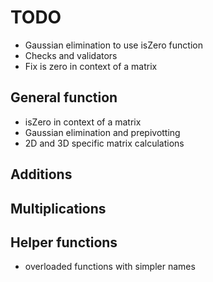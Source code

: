 # TODO
- Gaussian elimination to use isZero function
- Checks and validators
- Fix is zero in context of a matrix
## General function

- isZero in context of a matrix
- Gaussian elimination and prepivotting
- 2D and 3D specific matrix calculations

## Additions


## Multiplications


## Helper functions

- overloaded functions with simpler names